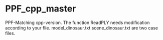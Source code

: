 # PPF_cpp_master
PPF-Matching cpp-version.
The function ReadPLY needs modification according to your flie.
model_dinosaur.txt   scene_dinosaur.txt   are two case files.
